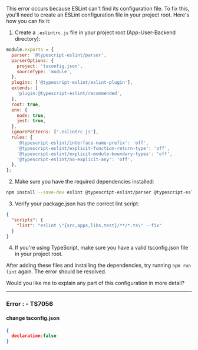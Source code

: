 This error occurs because ESLint can't find its configuration file. To fix this, you'll need to create an ESLint configuration file in your project root. Here's how you can fix it:

1. Create a `.eslintrc.js` file in your project root (App-User-Backend directory):

```javascript
module.exports = {
  parser: '@typescript-eslint/parser',
  parserOptions: {
    project: 'tsconfig.json',
    sourceType: 'module',
  },
  plugins: ['@typescript-eslint/eslint-plugin'],
  extends: [
    'plugin:@typescript-eslint/recommended',
  ],
  root: true,
  env: {
    node: true,
    jest: true,
  },
  ignorePatterns: ['.eslintrc.js'],
  rules: {
    '@typescript-eslint/interface-name-prefix': 'off',
    '@typescript-eslint/explicit-function-return-type': 'off',
    '@typescript-eslint/explicit-module-boundary-types': 'off',
    '@typescript-eslint/no-explicit-any': 'off',
  },
};
```

2. Make sure you have the required dependencies installed:

```bash
npm install --save-dev eslint @typescript-eslint/parser @typescript-eslint/eslint-plugin
```

3. Verify your package.json has the correct lint script:

```json
{
  "scripts": {
    "lint": "eslint \"{src,apps,libs,test}/**/*.ts\" --fix"
  }
}
```

4. If you're using TypeScript, make sure you have a valid tsconfig.json file in your project root.

After adding these files and installing the dependencies, try running `npm run lint` again. The error should be resolved.

Would you like me to explain any part of this configuration in more detail?



---------------------------


### Error : - TS7056

#### change tsconfig.json
```json
{
  declaration:false
}
```